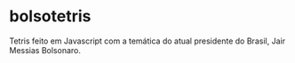 # bolsotetris
Tetris feito em Javascript com a temática do atual presidente do Brasil, Jair Messias Bolsonaro.
